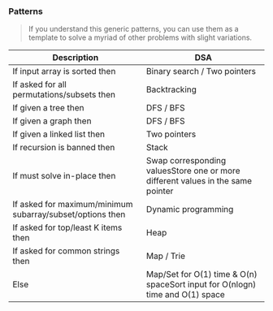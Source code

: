 ### Patterns
> If you understand this generic patterns, you can use them as a template to solve a myriad of other problems with slight variations.

| Description                                               | DSA                                                                               |
|-----------------------------------------------------------|-----------------------------------------------------------------------------------|
| If input array is sorted then                             | Binary search / Two pointers                                                      |
| If asked for all permutations/subsets then                | Backtracking                                                                      |
| If given a tree then                                      | DFS / BFS                                                                         |
| If given a graph then                                     | DFS / BFS                                                                         |
| If given a linked list then                               | Two pointers                                                                      |
| If recursion is banned then                               | Stack
| If must solve in-place then                               | Swap corresponding valuesStore one or more different values in the same pointer   |
| If asked for maximum/minimum subarray/subset/options then | Dynamic programming                                                               |
| If asked for top/least K items then                       | Heap
| If asked for common strings then                          | Map / Trie
| Else                                                      | Map/Set for O(1) time &amp; O(n) spaceSort input for O(nlogn) time and O(1) space